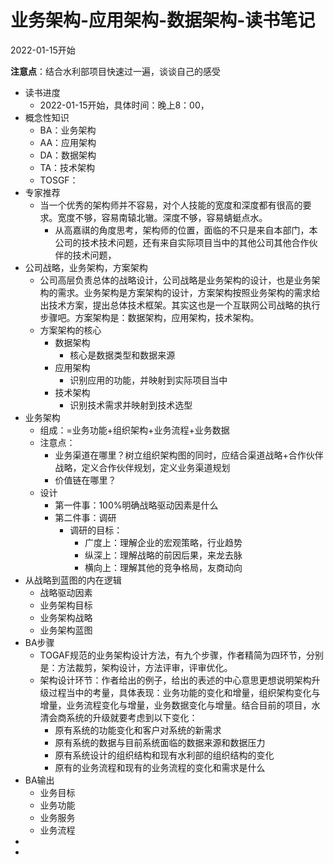 # 业务架构-应用架构-数据架构-读书笔记

2022-01-15开始

**注意点**：结合水利部项目快速过一遍，谈谈自己的感受

- 读书进度
  - 2022-01-15开始，具体时间：晚上8：00，
- 概念性知识
  - BA：业务架构
  - AA：应用架构
  - DA：数据架构
  - TA：技术架构
  - TOSGF：
- 专家推荐
  - 当一个优秀的架构师并不容易，对个人技能的宽度和深度都有很高的要求。宽度不够，容易南辕北辙。深度不够，容易蜻蜓点水。 
    - 从高嘉祺的角度思考，架构师的位置，面临的不只是来自本部门，本公司的技术技术问题，还有来自实际项目当中的其他公司其他合作伙伴的技术问题，
- 公司战略，业务架构，方案架构
  - 公司高层负责总体的战略设计，公司战略是业务架构的设计，也是业务架构的需求。业务架构是方案架构的设计，方案架构按照业务架构的需求给出技术方案，提出总体技术框架。其实这也是一个互联网公司战略的执行步骤吧。方案架构是：数据架构，应用架构，技术架构。
  - 方案架构的核心
    - 数据架构
      - 核心是数据类型和数据来源
    - 应用架构
      - 识别应用的功能，并映射到实际项目当中
    - 技术架构
      - 识别技术需求并映射到技术选型
- 业务架构
  - 组成：=业务功能+组织架构+业务流程+业务数据
  - 注意点：
    - 业务渠道在哪里？树立组织架构图的同时，应结合渠道战略+合作伙伴战略，定义合作伙伴规划，定义业务渠道规划
    - 价值链在哪里？
  - 设计
    - 第一件事：100%明确战略驱动因素是什么
    - 第二件事：调研
      - 调研的目标：
        - 广度上：理解企业的宏观策略，行业趋势
        - 纵深上：理解战略的前因后果，来龙去脉
        - 横向上：理解其他的竞争格局，友商动向
- 从战略到蓝图的内在逻辑
  - 战略驱动因素
  - 业务架构目标
  - 业务架构战略
  - 业务架构蓝图 
- BA步骤
  - TOGAF规范的业务架构设计方法，有九个步骤，作者精简为四环节，分别是：方法裁剪，架构设计，方法评审，评审优化。
  - 架构设计环节：作者给出的例子，给出的表述的中心意思更想说明架构升级过程当中的考量，具体表现：业务功能的变化和增量，组织架构变化与增量，业务流程变化与增量，业务数据变化与增量。结合目前的项目，水清会商系统的升级就要考虑到以下变化：
    - 原有系统的功能变化和客户对系统的新需求
    - 原有系统的数据与目前系统面临的数据来源和数据压力
    - 原有系统设计的组织结构和现有水利部的组织结构的变化
    - 原有的业务流程和现有的业务流程的变化和需求是什么
- BA输出
  - 业务目标
  - 业务功能
  - 业务服务
  - 业务流程
- 
- 



